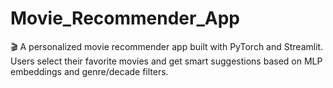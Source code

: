 # Movie_Recommender_App
🎬 A personalized movie recommender app built with PyTorch and Streamlit. Users select their favorite movies and get smart suggestions based on MLP embeddings and genre/decade filters.
